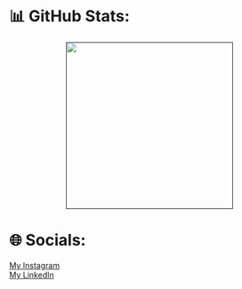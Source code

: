 <h1>📊 GitHub Stats:</h1>

<div align="center">
<a href=""><img height="300px" src="https://github-readme-stats.vercel.app/api/top-langs/?username=Hossein-Noor-Ramsis&theme=dark&hide_border=false&include_all_commits=false&count_private=false&layout=compact"></a></br>
</div>

<h1>🌐 Socials:</h1>
<a href="https://www.instagram.com/hossein_noor_ramsis">My Instagram</a><br/>
<a href="https://www.linkedin.com/in/hossein-noor-ramsis">My LinkedIn</a>
